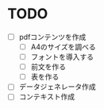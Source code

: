 # TODO
- [ ] pdfコンテンツを作成
    - [ ] A4のサイズを調べる
    - [ ] フォントを導入する
    - [ ] 前文を作る
    - [ ] 表を作る

- [ ] データジェネレータ作成
- [ ] コンテキスト作成